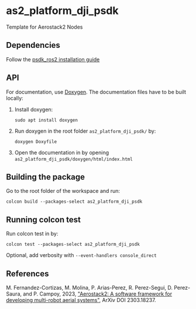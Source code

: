 # as2_platform_dji_psdk

Template for Aerostack2 Nodes

## Dependencies

Follow the [psdk_ros2 installation guide](https://umdlife.github.io/psdk_ros2/documentation/GettingStarted.html)

## API
For documentation, use [Doxygen](https://www.doxygen.nl/index.html). The documentation files have to be built locally:

1. Install doxygen:
    ```
    sudo apt install doxygen
    ```
2. Run doxygen in the root folder `as2_platform_dji_psdk/` by:
    ```
    doxygen Doxyfile
    ```
3. Open the documentation in by opening `as2_platform_dji_psdk/doxygen/html/index.html`

## Building the package

Go to the root folder of the workspace and run:
```
colcon build --packages-select as2_platform_dji_psdk
```

## Running colcon test

Run colcon test in by:
```
colcon test --packages-select as2_platform_dji_psdk
```
   
Optional, add verbosity with `--event-handlers console_direct`

## References

M. Fernandez-Cortizas, M. Molina, P. Arias-Perez, R. Perez-Segui, D. Perez-Saura, and P. Campoy, 2023,  ["Aerostack2: A software framework for developing multi-robot aerial systems"](https://arxiv.org/abs/2303.18237), ArXiv DOI 2303.18237.
